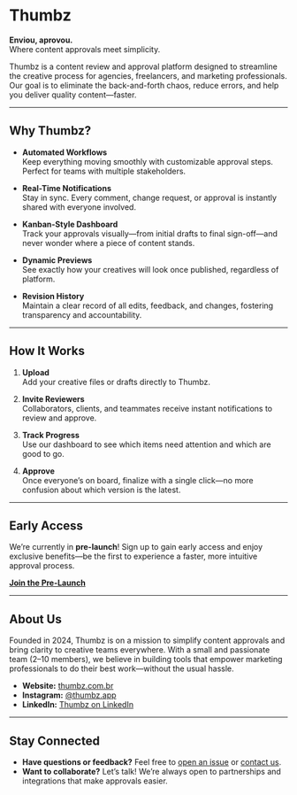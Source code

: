# Thumbz

**Enviou, aprovou.**  
Where content approvals meet simplicity.

Thumbz is a content review and approval platform designed to streamline the creative process for agencies, freelancers, and marketing professionals. Our goal is to eliminate the back-and-forth chaos, reduce errors, and help you deliver quality content—faster.

---

## Why Thumbz?

- **Automated Workflows**  
  Keep everything moving smoothly with customizable approval steps. Perfect for teams with multiple stakeholders.

- **Real-Time Notifications**  
  Stay in sync. Every comment, change request, or approval is instantly shared with everyone involved.

- **Kanban-Style Dashboard**  
  Track your approvals visually—from initial drafts to final sign-off—and never wonder where a piece of content stands.

- **Dynamic Previews**  
  See exactly how your creatives will look once published, regardless of platform.

- **Revision History**  
  Maintain a clear record of all edits, feedback, and changes, fostering transparency and accountability.

---

## How It Works

1. **Upload**  
   Add your creative files or drafts directly to Thumbz.

2. **Invite Reviewers**  
   Collaborators, clients, and teammates receive instant notifications to review and approve.

3. **Track Progress**  
   Use our dashboard to see which items need attention and which are good to go.

4. **Approve**  
   Once everyone’s on board, finalize with a single click—no more confusion about which version is the latest.

---

## Early Access

We’re currently in **pre-launch**! Sign up to gain early access and enjoy exclusive benefits—be the first to experience a faster, more intuitive approval process.

[**Join the Pre-Launch**](https://thumbz.app)

---

## About Us

Founded in 2024, Thumbz is on a mission to simplify content approvals and bring clarity to creative teams everywhere. With a small and passionate team (2–10 members), we believe in building tools that empower marketing professionals to do their best work—without the usual hassle.

- **Website:** [thumbz.com.br](https://www.thumbz.com.br)  
- **Instagram:** [@thumbz.app](https://www.instagram.com/thumbz.app)  
- **LinkedIn:** [Thumbz on LinkedIn](https://www.linkedin.com/company/thumbz)

---

## Stay Connected

- **Have questions or feedback?** Feel free to [open an issue](#) or [contact us](https://thumbz.app).
- **Want to collaborate?** Let’s talk! We’re always open to partnerships and integrations that make approvals easier.
